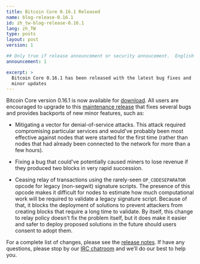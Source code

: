```yaml
---
title: Bitcoin Core 0.16.1 Released
name: blog-release-0.16.1
id: zh_tw-blog-release-0.16.1
lang: zh_TW
type: posts
layout: post
version: 1

## Only true if release announcement or security annoucement.  English posts only
announcement: 1

excerpt: >
  Bitcoin Core 0.16.1 has been released with the latest bug fixes and
  minor updates
---
```

Bitcoin Core version 0.16.1 is now available for [download][download
page].  All users are encouraged to upgrade to this [maintenance
release][] that fixes several bugs and provides backports of new minor
features, such as:

- Mitigating a vector for denial-of-service attacks.  This attack required
  compromising particular services and would've probably been most
  effective against nodes that were started for the first time (rather
  than nodes that had already been connected to the network for more
  than a few hours).

- Fixing a bug that could've potentially caused miners to lose revenue if
  they produced two blocks in very rapid succession.

- Ceasing relay of transactions using the rarely-seen `OP_CODESEPARATOR` opcode for legacy
  (non-segwit) signature scripts.  The presence of this opcode makes it
  difficult for nodes to estimate how much computational work will be
  required to validate a legacy signature script.  Because of that, it
  blocks the deployment of solutions to prevent attackers from creating
  blocks that require a long time to validate.  By itself, this change
  to relay policy doesn't fix the problem itself, but it does make it
  easier and safer to deploy proposed solutions in the future should
  users consent to adopt them.

For a complete list of changes, please see the [release notes][].  If
have any questions, please stop by our [IRC chatroom][irc] and we’ll do
our best to help you.

[release notes]: /en/releases/0.16.1/
[IRC]: https://en.bitcoin.it/wiki/IRC_channels
[download page]: /zh_TW/download
[maintenance release]: /en/lifecycle/#maintenance-releases
